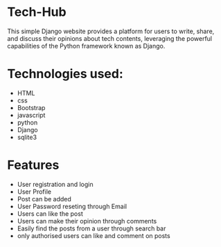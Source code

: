 # Tech-Hub
<p> This simple Django website provides a platform for users to write, share, and discuss their opinions about tech contents, leveraging the powerful capabilities of the Python framework known as Django.</p>

# Technologies used:
<ul>
  <li type="*">HTML</li>
  <li>css</li>
  <li>Bootstrap</li>
  <li>javascript</li>
  <li>python</li>
  <li>Django</li>
  <li>sqlite3</li>
</ul>

# Features 
<ul>
  <li>User registration and login</li>
  <li>User Profile</li>
  <li>Post can be added</li>
  <li>User Password reseting through Email</li>
  <li>Users can like the post </li>
  <li>Users can make their opinion through comments </li>
  <li>Easily find the posts from a user through search bar</li>
  <li>only authorised users can like and comment on posts</li>
  
</ul>
